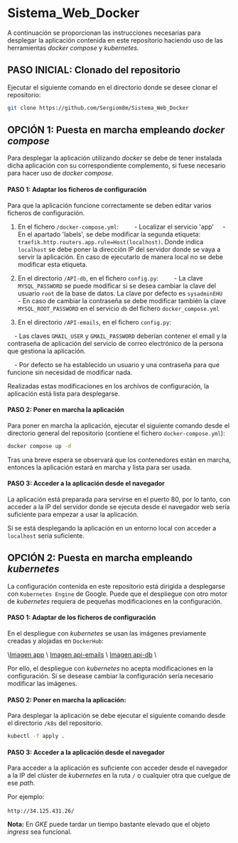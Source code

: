 # Sistema_Web_Docker

A continuación se proporcionan las instrucciones necesarias para desplegar la aplicación contenida en este repositorio haciendo uso de las herramientas _docker compose_ y _kubernetes_.

## PASO INICIAL: Clonado del repositorio

Ejecutar el siguiente comando en el directorio donde se desee clonar el repositorio:

```bash
git clone https://github.com/Sergiom8m/Sistema_Web_Docker
```

## OPCIÓN 1: Puesta en marcha empleando _docker compose_

Para desplegar la aplicación utilizando _docker_ se debe de tener instalada dicha aplicación con su correspondiente complemento, si fuese necesario para hacer uso de _docker compose_.

#### PASO 1: Adaptar los ficheros de configuración

Para que la aplicación funcione correctamente se deben editar varios ficheros de configuración.

1. En el fichero `/docker-compose.yml`:
    
    - Localizar el servicio 'app'
    - En el apartado 'labels', se debe modificar la segunda etiqueta: `traefik.http.routers.app.rule=Host(localhost)`. Donde indica `localhost` se debe poner la dirección IP del servidor donde se vaya a servir la aplicación. En caso de ejecutarlo de manera local no se debe modificar esta etiqueta.

2. En el directorio `/API-db`, en el fichero `config.py`:
    
    - La clave `MYSQL_PASSWORD` se puede modificar si se desea cambiar la clave del usuario `root` de la base de datos. La clave por defecto es `sysadminEHU`
    - En caso de cambiar la contraseña se debe modificar también la clave `MYSQL_ROOT_PASSWORD` en el servicio `db` del fichero `docker_compose.yml` 

3. En el directorio `/API-emails`, en el fichero `config.py`:

    - Las claves `GMAIL_USER` y `GMAIL_PASSWORD` deberían contener el email y la contraseña de aplicación del servicio de correo electrónico de la persona que gestiona la aplicación. 

    - Por defecto se ha establecido un usuario y una contraseña para que funcione sin necesidad de modificar nada.

Realizadas estas modificaciones en los archivos de configuración, la aplicación está lista para desplegarse.

#### PASO 2: Poner en marcha la aplicación

Para poner en marcha la aplicación, ejecutar el siguiente comando desde el directorio general del repositorio (contiene el fichero `docker-compose.yml`):

```bash
docker compose up -d
```

Tras una breve espera se observará que los contenedores están en marcha, entonces la aplicación estará en marcha y lista para ser usada.

#### PASO 3: Acceder a la aplicación desde el navegador

La aplicación está preparada para servirse en el puerto 80, por lo tanto, con acceder a la IP del servidor donde se ejecuta desde el navegador web sería suficiente para empezar a usar la aplicación. 

Si se está desplegando la aplicación en un entorno local con acceder a `localhost` sería suficiente.



## OPCIÓN 2: Puesta en marcha empleando _kubernetes_

La configuración contenida en este repositorio está dirigida a desplegarse con `Kubernetes Engine` de Google. Puede que el despliegue con otro motor de _kubernetes_ requiera de pequeñas modificaciones en la configuración.

#### PASO 1: Adaptar de los ficheros de configuración

En el despliegue con _kubernetes_ se usan las imágenes previamente creadas y alojadas en `DockerHub`:

\\[Imagen app](https://hub.docker.com/repository/docker/sergiom8m8/app/general) \\
[Imagen api-emails](https://hub.docker.com/repository/docker/sergiom8m8/api-emails/general) \\
[Imagen api-db](https://hub.docker.com/repository/docker/sergiom8m8/api-db/general) \\

Por ello, el despliegue con _kubernetes_ no acepta modificaciones en la configuración. Si se desease cambiar la configuración sería necesario modificar las imágenes.

#### PASO 2: Poner en marcha la aplicación:

Para desplegar la aplicación se debe ejecutar el siguiente comando desde el directorio `/k8s` del repositorio.

```bash
kubectl -f apply .
```

#### PASO 3: Acceder a la aplicación desde el navegador

Para acceder a la aplicación es suficiente con acceder desde el navegador a la IP del clúster de _kubernetes_ en la ruta `/` o cualquier otra que cuelgue de ese _path_.

Por ejemplo: \
\
`http://34.125.431.26/`

**Nota:** En _GKE_ puede tardar un tiempo bastante elevado que el objeto _ingress_ sea funcional.

